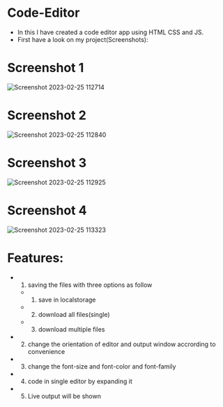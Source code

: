 # Code-Editor
- In this I have created a code editor app using HTML CSS and JS.
- First have a look on my project(Screenshots):
# Screenshot 1 
![Screenshot 2023-02-25 112714](https://user-images.githubusercontent.com/77043443/221341502-876f1a4f-3f19-4cde-a028-91f65685a874.png)
# Screenshot 2
![Screenshot 2023-02-25 112840](https://user-images.githubusercontent.com/77043443/221341508-0931a25a-08ba-4362-9784-06089d0e7474.png)
# Screenshot 3
![Screenshot 2023-02-25 112925](https://user-images.githubusercontent.com/77043443/221341527-bf67218e-18ec-4dd5-b298-f5f2d51987b1.png)
# Screenshot 4 
![Screenshot 2023-02-25 113323](https://user-images.githubusercontent.com/77043443/221341535-398cec98-7974-42d7-a651-70dacad4d9cb.png)
# Features:
- 1. saving the files with three options as follow
  - 1. save in localstorage
  - 2. download all files(single)
  - 3. download multiple files
- 2. change the orientation of editor and output window accrording to convenience
- 3. change the font-size and font-color and font-family
- 4. code in single editor by expanding it
- 5. Live output will be shown
